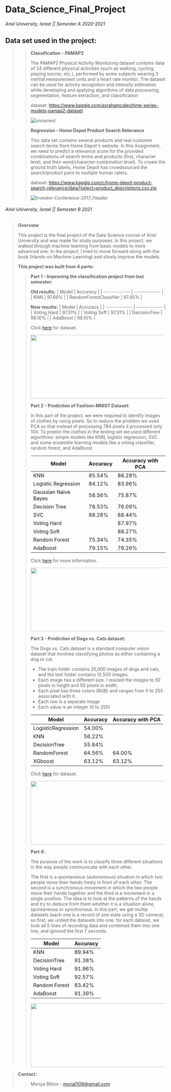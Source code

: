 # Data_Science_Final_Project


###### Ariel University, Israel || Semester A 2020-2021 

## __Data set used in the project:__

>>  **Classification - PAMAP2**
>> 
>> The PAMAP2 Physical Activity Monitoring dataset contains data of 24 different physical activities 
>> (such as walking, cycling, playing soccer, etc.), performed by some subjects wearing 3 inertial measurement units and a heart rate monitor. 
>> The dataset can be used for activity recognition and intensity estimation while developing and applying algorithms 
>> of data processing, segmentation, feature extraction, and classification 
>> 
>>
>>  dataset: https://www.kaggle.com/avrahamcalev/time-series-models-pamap2-dataset
>> 
>>
>>  ![unnamed](https://user-images.githubusercontent.com/73881872/110826136-72a7ad80-829d-11eb-8364-ddaeb7487934.jpg)

>>  **Regression - Home Depot Product Search Relevance**
>> 
>> This data set contains several products and real customer search terms from Home Depot's website. 
>> In this Assignment, we need to predict a relevance score for the provided combinations of search terms and products 
>> (first, character level, and then word/character-combination level). 
>> To create the ground truth labels, Home Depot has crowdsourced the search/product pairs to multiple human raters. 
>> 
>>
>>  dataset: https://www.kaggle.com/c/home-depot-product-search-relevance/data?select=product_descriptions.csv.zip
>> 
>>
>>  ![Investor-Conference-2017_Header](https://user-images.githubusercontent.com/73881872/110826173-7b987f00-829d-11eb-84f5-8c40bc9ab822.jpg)


###### Ariel University, Israel || Semester B 2021 

> **Overview**
> 
> This project is the final project of the Data Science course of Ariel University and was made for study purposes.
> In this project, we walked through machine learning from basic models to more advanced one.
> In the project, I tried to move forward along with the book (Hands-on Machine Learning) and slowly improve the models.
> 
>
>  **This project was built from 4 parts:**
> 
>> **Part 1 - Improving the classification project from last semester:**
>> 
>>  **Old results:**
>> | Model  | Accuracy |
>> | ------------- | ------------- |
>> | KNN  | 97.68%  |
>> | RandomForestClassifier  | 97.45%  |
>> 
>> 
>> **New results:**
>> | Model  | Accuracy |
>> | ------------- | ------------- |
>> | Voting Hard  | 97.51%  |
>> | Voting Soft  | 97.51%  |
>> | DecisionTree  | 98.10%  |
>> | AdaBoost  | 98.10%  |
>> 
>> 
>> Click [here](https://www.kaggle.com/avrahamcalev/time-series-models-pamap2-dataset) for dataset.
>> 
>> 
>> <img src="https://user-images.githubusercontent.com/73881872/110826136-72a7ad80-829d-11eb-8364-ddaeb7487934.jpg" width="800" height="200">
>
>
>> **Part 2 - Prediction of Fashion-MNIST Dataset:**
>> 
>> In this part of the project, we were required to identify images of clothes by using pixels.
>> So to reduce the problem we used PCA so that instead of processing 784 pixels it processed only 100.
>> To predict the clothes in the testing set we used different algorithms: 
>> simple models like KNN, logistic regression, SVC. 
>> and some ensemble learning models like a voting classifier, random forest, and AdaBoost.
>>
>>  | Model  | Accuracy | Accuracy with PCA |
>> | ------------- | ------------- | ------------- |
>> | KNN  | 85.54%  | 86.28% |
>> | Logistic Regression  | 84.12%  | 83.96% |
>> | Gaussian Naive Bayes  | 58.56%  | 75.87% |
>> | Decision Tree  | 78.53%  | 76.09% |
>> | SVC  | 88.28%  | 88.44%  |
>> | Voting Hard  |   | 87.97% |
>> | Voting Soft  |   | 88.27% |
>> | Random Forest  | 75.34% | 74.35% |
>> | AdaBoost  | 79.15% | 76.26% |
>> 
>>
>>  Click [here](https://github.com/zalandoresearch/fashion-mnist) for more information.
>> 
>>
>>  <img src="https://res.cloudinary.com/practicaldev/image/fetch/s--s6xGmaZX--/c_imagga_scale,f_auto,fl_progressive,h_900,q_auto,w_1600/https://raw.githubusercontent.com/zalandoresearch/fashion-mnist/master/doc/img/fashion-mnist-sprite.png" width="800" height="200">
>
>
>>  **Part 3 - Prediction of Dogs vs. Cats dataset:** 
>> 
>> The Dogs vs. Cats dataset is a standard computer vision dataset that involves classifying photos as either containing a dog or cat.
>> 
>> * The train folder contains 25,000 images of dogs and cats, and the test folder contains 12,500 images.
>> * Each image has a different size. I resized the images to 50 pixels in height and 50 pixels in width.
>> * Each pixel has three colors (RGB) and ranges from 0 to 255 associated with it.
>> * Each row is a separate image
>> * Each value is an integer (0 to 255)
>> 
>> 
>> | Model  | Accuracy | Accuracy with PCA |
>> | ------------- | ------------- | ------------- |
>> | LogisticRegression  |  54.00%  | |
>> | KNN  | 56.22%  | |
>> | DecisionTree  | 55.84%  | |
>> | RandomForest  | 64.56%  | 64.00% |
>> | XGboost  | 63.12%  | 63.12% |
>> 
>> 
>> Click [here](https://www.kaggle.com/c/dogs-vs-cats) for dataset.
>> 
>> 
>> <img src="https://www.madpaws.com.au/wp-content/uploads/2015/05/dogvscat_orig.jpg" width="800" height="200">
>
> 
>> **Part 4:**
>> 
>> The purpose of the work is to classify three different situations in the way people communicate with each other. 
>> 
>> The first is a spontaneous (autonomous) situation in which two people move their hands freely in front of each other. 
>> The second is a synchronous movement in which the two people move their hands together and the third is a movement in a single position.
>> The idea is to look at the patterns of the hands and try to deduce from them whether it is a situation alone, spontaneous or synchronous.
>> In this part, we get multip datasets (each one is a record of one state using a 3D camera), so first, we united the datasets into one.
>> for each dataset, we took all 5 lines of recording data and combined them into one line, and ignored the first 7 seconds.
>> 
>> 
>> | Model  | Accuracy |
>> | ------------- | ------------- | 
>> | KNN | 89.94%  |
>> | DecisionTree  | 91.38%  | 
>> | Voting Hard  | 91.96%  |
>> | Voting Soft  | 92.57%  |
>> | Random Forest  | 83.42%  |
>> | AdaBoost  | 91.39%  |
>> 
>> 
>> <img src="https://t3.ftcdn.net/jpg/00/11/09/80/360_F_11098019_i1idssoEViopv3znhszi6vVe0yggGq4o.jpg" width="800" height="200">

> **Contact:** 
>> Moriya Bitton - moria1109@gmail.com
